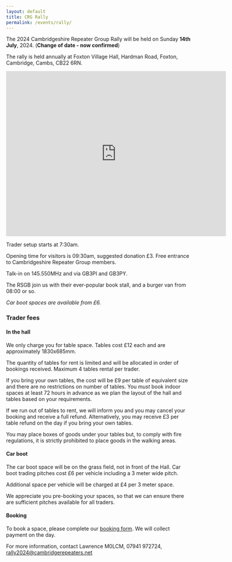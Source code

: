```yaml
---
layout: default
title: CRG Rally
permalink: /events/rally/
---
```

The 2024 Cambridgeshire Repeater Group Rally will be held on Sunday **14th July**, 2024. (**Change of date - now confirmed**)

The rally is held annually at Foxton Village Hall, Hardman Road, Foxton, Cambridge, Cambs, CB22 6RN.

<iframe src="https://www.google.com/maps/embed?pb=!1m18!1m12!1m3!1d2450.1192457020493!2d0.05789691619935725!3d52.113959079739246!2m3!1f0!2f0!3f0!3m2!1i1024!2i768!4f13.1!3m3!1m2!1s0x0%3A0x0!2zNTLCsDA2JzUwLjMiTiAwwrAwMyczNi4zIkU!5e0!3m2!1sen!2suk!4v1619475969131!5m2!1sen!2suk" width="600" height="450" style="border:0;" allowfullscreen="" loading="lazy"></iframe>

Trader setup starts at 7:30am.

Opening time for visitors is 09:30am, suggested donation £3. Free entrance to Cambridgeshire Repeater Group members.

Talk-in on 145.550MHz and via GB3PI and GB3PY.

The RSGB join us with their ever-popular book stall, and a burger van from 08:00 or so.

*Car boot spaces are available from £6.*

### Trader fees

#### In the hall

We only charge you for table space. Tables cost £12 each and are approximately 1830x685mm.

The quantity of tables for rent is limited and will be allocated in order of bookings received. Maximum 4 tables rental per trader.

If you bring your own tables, the cost will be £9 per table of equivalent size and there are no restrictions on number of tables. You *must* book indoor spaces at least 72 hours in advance as we plan the layout of the hall and tables based on your requirements.

If we run out of tables to rent, we will inform you and you may cancel your booking and receive a full refund. Alternatively, you may receive £3 per table refund on the day if you bring your own tables.

You may place boxes of goods under your tables but, to comply with fire regulations, it is strictly prohibited to place goods in the walking areas.

#### Car boot

The car boot space will be on the grass field, not in front of the Hall. Car boot trading pitches cost £6 per vehicle including a 3 meter wide pitch. 

Additional space per vehicle will be charged at £4 per 3 meter space. 

We appreciate you pre-booking your spaces, so that we can ensure there are sufficient pitches available for all traders.

#### Booking

To book a space, please complete our [booking form](https://docs.google.com/forms/d/1MBvLhA59NHlGS5FiOJ9rIXO7zLIfS4sD2ikAEL8aKR0/). We will collect payment on the day.

For more information, contact Lawrence M0LCM, 07941 972724, rally2024@cambridgerepeaters.net
